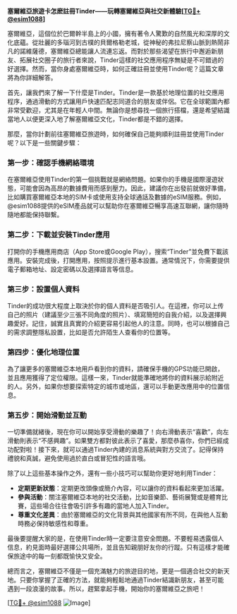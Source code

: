 **塞爾維亞旅遊卡怎麽註冊Tinder——玩轉塞爾維亞與社交新體驗[[TG💪+ @esim1088](https://t.me/s/esim1088)]**

塞爾維亞，這個位於巴爾幹半島上的小國，擁有著令人驚歎的自然風光和深厚的文化底蘊。從壯麗的多瑙河到古樸的貝爾格勒老城，從神秘的弗拉尼察山脈到熱鬧非凡的諾維薩德，塞爾維亞總能讓人流連忘返。而對於那些渴望在旅行中邂逅新朋友、拓展社交圈子的旅行者來說，Tinder這樣的社交應用程序無疑是不可錯過的好選擇。然而，當你身處塞爾維亞時，如何正確註冊並使用Tinder呢？這篇文章將為你詳細解答。

首先，讓我們來了解一下什麼是Tinder。Tinder是一款基於地理位置的社交應用程序，通過滑動的方式讓用戶快速匹配志同道合的朋友或伴侶。它在全球範圍內都非常受歡迎，尤其是在年輕人中間。無論你是想尋找一個旅行搭檔，還是希望結識當地人以便更深入地了解塞爾維亞文化，Tinder都是不錯的選擇。

那麼，當你計劃前往塞爾維亞旅遊時，如何確保自己能夠順利註冊並使用Tinder呢？以下是一些關鍵步驟：

### **第一步：確認手機網絡環境**
在塞爾維亞使用Tinder的第一個挑戰就是網絡問題。如果你的手機是國際漫遊狀態，可能會因為高昂的數據費用而感到壓力。因此，建議你在出發前就做好準備，比如購買塞爾維亞本地的SIM卡或使用支持全球通話及數據的eSIM服務。例如，@esim1088提供的eSIM產品就可以幫助你在塞爾維亞暢享高速互聯網，讓你隨時隨地都能保持聯繫。

### **第二步：下載並安裝Tinder應用**
打開你的手機應用商店（App Store或Google Play），搜索“Tinder”並免費下載該應用。安裝完成後，打開應用，按照提示進行基本設置。通常情況下，你需要提供電子郵箱地址、設定密碼以及選擇語言等信息。

### **第三步：設置個人資料**
Tinder的成功很大程度上取決於你的個人資料是否吸引人。在這裡，你可以上传自己的照片（建議至少三張不同角度的照片）、填寫簡短的自我介紹，以及選擇興趣愛好。記住，誠實且真實的介紹更容易引起他人的注意。同時，也可以根據自己的需求調整隱私設置，比如是否允許陌生人查看你的位置等。

### **第四步：優化地理位置**
為了讓更多的塞爾維亞本地用戶看到你的資料，請確保手機的GPS功能已開啟，並且應用獲得了定位權限。這樣一來，Tinder就能準確地將你的資料展示給附近的人。另外，如果你想要探索特定的城市或地區，還可以手動更改應用中的位置信息。

### **第五步：開始滑動並互動**
一切準備就緒後，現在你可以開始享受滑動的樂趣了！向右滑動表示“喜歡”，向左滑動則表示“不感興趣”。如果雙方都對彼此表示了喜愛，那麼恭喜你，你們已經成功配對啦！接下來，就可以通過Tinder內建的消息系統與對方交流了。記得保持禮貌和真誠，避免使用過於直白或冒犯性的語言哦。

除了以上這些基本操作之外，還有一些小技巧可以幫助你更好地利用Tinder：

- **定期更新狀態**：定期更改頭像或簡介內容，可以讓你的資料看起來更加活躍。
- **參與活動**：關注塞爾維亞本地的社交活動，比如音樂節、藝術展覽或是體育比賽，這些場合往往會吸引許多有趣的當地人加入Tinder。
- **尊重文化差異**：由於塞爾維亞的文化背景與其他國家有所不同，在與他人互動時務必保持敏感性和尊重。

最後要提醒大家的是，在使用Tinder時一定要注意安全問題。不要輕易透露個人信息，約見面時最好選擇公共場所，並且告知親朋好友你的行蹤。只有這樣才能確保旅途中的每一刻都既愉快又安全。

總而言之，塞爾維亞不僅是一個充滿魅力的旅遊目的地，更是一個適合社交的新天地。只要你掌握了正確的方法，就能夠輕鬆地通過Tinder結識新朋友，甚至可能遇到一段浪漫的故事。所以，趕緊拿起手機，開始你的塞爾維亞之旅吧！

[[TG💪+ @esim1088](https://t.me/s/esim1088) ![Image](https://i.postimg.cc/4NQfJmqS/Snipaste-2025-05-13-00-14-12.png)]